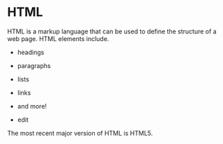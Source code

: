 # HTML

HTML is a markup language that can be used to define the structure of a web page. HTML elements include. 

* headings
* paragraphs
* lists
* links
* and more!
* edit
The most recent major version of HTML is HTML5.